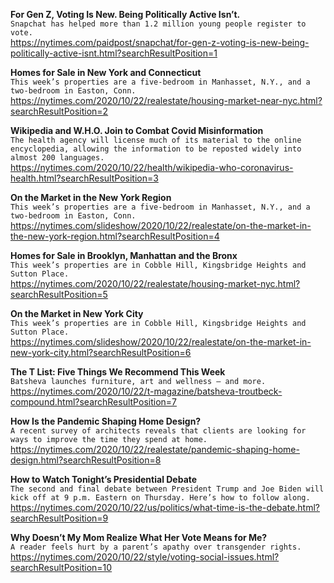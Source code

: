 **For Gen Z, Voting Is New. Being Politically Active Isn’t.**\
`Snapchat has helped more than 1.2 million young people register to vote.`\
https://nytimes.com/paidpost/snapchat/for-gen-z-voting-is-new-being-politically-active-isnt.html?searchResultPosition=1

**Homes for Sale in New York and Connecticut**\
`This week’s properties are a five-bedroom in Manhasset, N.Y., and a two-bedroom in Easton, Conn.`\
https://nytimes.com/2020/10/22/realestate/housing-market-near-nyc.html?searchResultPosition=2

**Wikipedia and W.H.O. Join to Combat Covid Misinformation**\
`The health agency will license much of its material to the online encyclopedia, allowing the information to be reposted widely into almost 200 languages.`\
https://nytimes.com/2020/10/22/health/wikipedia-who-coronavirus-health.html?searchResultPosition=3

**On the Market in the New York Region**\
`This week’s properties are a five-bedroom in Manhasset, N.Y., and a two-bedroom in Easton, Conn.`\
https://nytimes.com/slideshow/2020/10/22/realestate/on-the-market-in-the-new-york-region.html?searchResultPosition=4

**Homes for Sale in Brooklyn, Manhattan and the Bronx**\
`This week’s properties are in Cobble Hill, Kingsbridge Heights and Sutton Place.`\
https://nytimes.com/2020/10/22/realestate/housing-market-nyc.html?searchResultPosition=5

**On the Market in New York City**\
`This week’s properties are in Cobble Hill, Kingsbridge Heights and Sutton Place.`\
https://nytimes.com/slideshow/2020/10/22/realestate/on-the-market-in-new-york-city.html?searchResultPosition=6

**The T List: Five Things We Recommend This Week**\
`Batsheva launches furniture, art and wellness — and more.`\
https://nytimes.com/2020/10/22/t-magazine/batsheva-troutbeck-compound.html?searchResultPosition=7

**How Is the Pandemic Shaping Home Design?**\
`A recent survey of architects reveals that clients are looking for ways to improve the time they spend at home.`\
https://nytimes.com/2020/10/22/realestate/pandemic-shaping-home-design.html?searchResultPosition=8

**How to Watch Tonight’s Presidential Debate**\
`The second and final debate between President Trump and Joe Biden will kick off at 9 p.m. Eastern on Thursday. Here’s how to follow along.`\
https://nytimes.com/2020/10/22/us/politics/what-time-is-the-debate.html?searchResultPosition=9

**Why Doesn’t My Mom Realize What Her Vote Means for Me?**\
`A reader feels hurt by a parent’s apathy over transgender rights.`\
https://nytimes.com/2020/10/22/style/voting-social-issues.html?searchResultPosition=10

